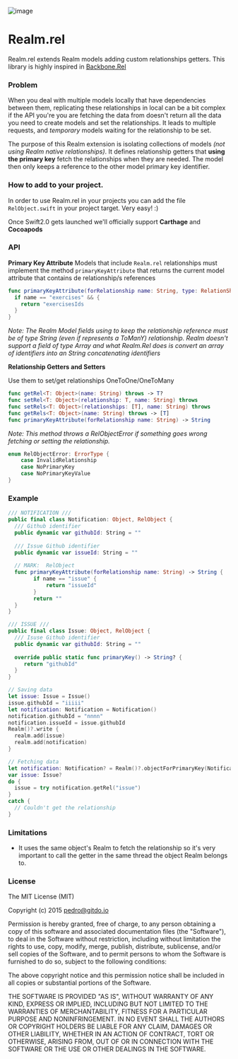 
![image](https://github.com/gitdoapp/Realm.rel/blob/master/assets/logo.png?raw=true)
# Realm.rel
Realm.rel extends Realm models adding custom relationships getters.
This library is highly inspired in [Backbone.Rel](https://github.com/masylum/Backbone.Rel)

### Problem
When you deal with multiple models locally that have dependencies between them, replicating these relationships in local can be a bit complex if the API you're you are fetching the data from doesn't return all the data you need to create models and set the relationships. It leads to multiple requests, and *temporary* models waiting for the relationship to be set. 

The purpose of this Realm extension is isolating collections of models *(not using Realm native relationships)*. It defines relationship getters that **using the primary key** fetch the relationships when they are needed. The model then only keeps a reference to the other model primary key identifier.

### How to add to your project.
In order to use Realm.rel in your projects you can add the file `RelObject.swift` in your project target. Very easy! :)

Once Swift2.0 gets launched we'll officially support **Carthage** and **Cocoapods**

### API

**Primary Key Attribute**
Models that include `Realm.rel` relationships must implement the method `primaryKeyAttribute` that returns the current model attribute that contains de relationship/s references

```swift
func primaryKeyAttribute(forRelationship name: String, type: RelationShip) -> String {
  if name == "exercises" && {
    return "exercisesIds
  }
}
```

*Note: The Realm Model fields using to keep the relationship reference must be of type String (even if represents a ToManY) relationship. Realm doesn't support a field of type Array and what Realm.Rel does is convert an array of identifiers into an String concatenating identifiers*

**Relationship Getters and Setters**

Use them to set/get relationships OneToOne/OneToMany
```swift
func getRel<T: Object>(name: String) throws -> T?
func setRel<T: Object>(relationship: T, name: String) throws
func setRels<T: Object>(relationships: [T], name: String) throws
func getRels<T: Object>(name: String) throws -> [T]
func primaryKeyAttribute(forRelationship name: String) -> String
```
*Note: This method throws a RelObjectError if something goes wrong fetching or setting the relationship.*

```swift
enum RelObjectError: ErrorType {
    case InvalidRelationship
    case NoPrimaryKey
    case NoPrimaryKeyValue
}
```

### Example

```swift
/// NOTIFICATION ///
public final class Notification: Object, RelObject {
  /// Github identifier
  public dynamic var githubId: String = ""
  
  /// Issue Github identifier
  public dynamic var issueId: String = ""
    
  // MARK:  RelObject
  func primaryKeyAttribute(forRelationship name: String) -> String {
        if name == "issue" {
            return "issueId"
        }
        return ""
  }
}

/// ISSUE ///
public final class Issue: Object, RelObject {
  /// Isuse Github identifier
  public dynamic var githubId: String = ""
  
  override public static func primaryKey() -> String? {
     return "githubId"
  }
}

// Saving data
let issue: Issue = Issue()
issue.githubId = "iiiii"
let notification: Notification = Notification()
notification.githubId = "nnnn"
notification.issueId = issue.githubId
Realm()?.write {
  realm.add(issue)
  realm.add(notification)
}

// Fetching data
let notification: Notification? = Realm()?.objectForPrimaryKey(Notification, "nnnn")
var issue: Issue?
do {
  issue = try notification.getRel("issue")
}
catch {
  // Couldn't get the relationship
}
```

### Limitations
- It uses the same object's Realm to fetch the relationship so it's very important to call the getter in the same thread the object Realm belongs to.


### License
The MIT License (MIT)

Copyright (c) 2015 pedro@gitdo.io

Permission is hereby granted, free of charge, to any person obtaining a copy
of this software and associated documentation files (the "Software"), to deal
in the Software without restriction, including without limitation the rights
to use, copy, modify, merge, publish, distribute, sublicense, and/or sell
copies of the Software, and to permit persons to whom the Software is
furnished to do so, subject to the following conditions:

The above copyright notice and this permission notice shall be included in
all copies or substantial portions of the Software.

THE SOFTWARE IS PROVIDED "AS IS", WITHOUT WARRANTY OF ANY KIND, EXPRESS OR
IMPLIED, INCLUDING BUT NOT LIMITED TO THE WARRANTIES OF MERCHANTABILITY,
FITNESS FOR A PARTICULAR PURPOSE AND NONINFRINGEMENT. IN NO EVENT SHALL THE
AUTHORS OR COPYRIGHT HOLDERS BE LIABLE FOR ANY CLAIM, DAMAGES OR OTHER
LIABILITY, WHETHER IN AN ACTION OF CONTRACT, TORT OR OTHERWISE, ARISING FROM,
OUT OF OR IN CONNECTION WITH THE SOFTWARE OR THE USE OR OTHER DEALINGS IN
THE SOFTWARE.
